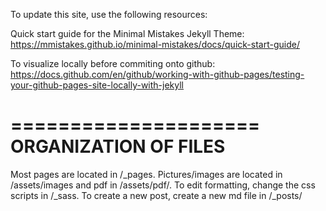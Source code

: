 To update this site, use the following resources:

Quick start guide for the Minimal Mistakes Jekyll Theme:
https://mmistakes.github.io/minimal-mistakes/docs/quick-start-guide/

To visualize locally before commiting onto github:
https://docs.github.com/en/github/working-with-github-pages/testing-your-github-pages-site-locally-with-jekyll

=====================
ORGANIZATION OF FILES
=====================
Most pages are located in /_pages.
Pictures/images are located in /assets/images and pdf in /assets/pdf/.
To edit formatting, change the css scripts in /_sass.
To create a new post, create a new md file in /_posts/
